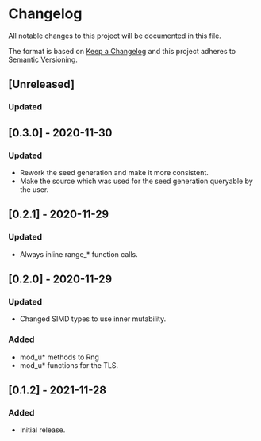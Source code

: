 # Changelog
All notable changes to this project will be documented in this file.

The format is based on [Keep a Changelog](http://keepachangelog.com/en/1.0.0/)
and this project adheres to [Semantic Versioning](https://semver.org/spec/v2.0.0.html).

## [Unreleased]
### Updated

## [0.3.0] - 2020-11-30
### Updated
- Rework the seed generation and make it more consistent.
- Make the source which was used for the seed generation queryable by the user.

## [0.2.1] - 2020-11-29
### Updated
- Always inline range_* function calls.

## [0.2.0] - 2020-11-29
### Updated
- Changed SIMD types to use inner mutability.

### Added
- mod_u* methods to Rng 
- mod_u* functions for the TLS. 

## [0.1.2] - 2021-11-28
### Added
- Initial release.
